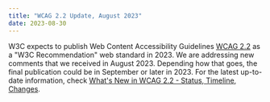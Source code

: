 ```yaml
---
title: "WCAG 2.2 Update, August 2023"
date: 2023-08-30
---
```


W3C expects to publish Web Content Accessibility Guidelines [WCAG 2.2](https://www.w3.org/TR/WCAG22) as a "W3C Recommendation" web standard in 2023. We are addressing new comments that we received in August 2023. Depending how that goes, the final publication could be in September or later in 2023. For the latest up-to-date information, check [What's New in WCAG 2.2 - Status, Timeline, Changes](https://www.w3.org/WAI/standards-guidelines/wcag/new-in-22/#status-timeline-changes).
